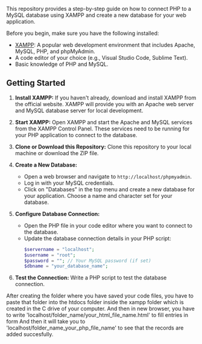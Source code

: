 This repository provides a step-by-step guide on how to connect PHP to a MySQL database using XAMPP and create a new database for your web application.

Before you begin, make sure you have the following installed:

- [XAMPP](https://www.apachefriends.org/index.html): A popular web development environment that includes Apache, MySQL, PHP, and phpMyAdmin.
- A code editor of your choice (e.g., Visual Studio Code, Sublime Text).
- Basic knowledge of PHP and MySQL.

## Getting Started

1. **Install XAMPP:**
   If you haven't already, download and install XAMPP from the official website. XAMPP will provide you with an Apache web server and MySQL database server for local development.

2. **Start XAMPP:**
   Open XAMPP and start the Apache and MySQL services from the XAMPP Control Panel. These services need to be running for your PHP application to connect to the database.

3. **Clone or Download this Repository:**
   Clone this repository to your local machine or download the ZIP file.

4. **Create a New Database:**
   - Open a web browser and navigate to `http://localhost/phpmyadmin`.
   - Log in with your MySQL credentials.
   - Click on "Databases" in the top menu and create a new database for your application. Choose a name and character set for your database.

5. **Configure Database Connection:**
   - Open the PHP file in your code editor where you want to connect to the database.
   - Update the database connection details in your PHP script:
     ```php
     $servername = "localhost";
     $username = "root";
     $password = ""; // Your MySQL password (if set)
     $dbname = "your_database_name";

6. **Test the Connection:**
   Write a PHP script to test the database connection.

After creating the folder where you have saved your code files, you have to paste that folder into the htdocs folder inside the xampp folder which is created in the C drive of your computer.
And then in new browser, you have to write
'localhost/folder_name/your_html_file_name.html' to fill entries in form
And then it will take you to 
'localhost/folder_name_your_php_file_name' to see that the records are added succesfully.
